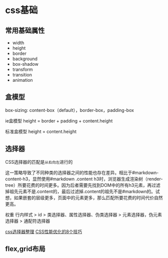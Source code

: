 # css基础

## 常用基础属性

- width
- height
- border
- background
- box-shadow
- transform
- transition
- animation

<!--more-->

## 盒模型

box-sizing: content-box（default），border-box，padding-box

ie盒模型 height = border + padding + content.height

标准盒模型 height = content.height

## 选择器

CSS选择器的匹配是`从右向左`进行的  

这一策略导致了不同种类的选择器之间的性能也存在差异。相比于#markdown-content-h3，显然使用#markdown .content h3时，浏览器生成渲染树（render-tree）所要花费的时间更多。因为后者需要先找到DOM中的所有h3元素，再过滤掉祖先元素不是.content的，最后过滤掉.content的祖先不是#markdown的。试想，如果嵌套的层级更多，页面中的元素更多，那么匹配所要花费的时间代价自然更高。

权重
行内样式 > id > 类选择器、属性选择器、伪类选择器 > 元素选择器，伪元素选择器 > 通配符选择器

[css选择器整理](https://segmentfault.com/a/1190000007815822)
[CSS性能优化的8个技巧](https://juejin.im/post/5b6133a351882519d346853f#heading-4)

## flex,grid布局
